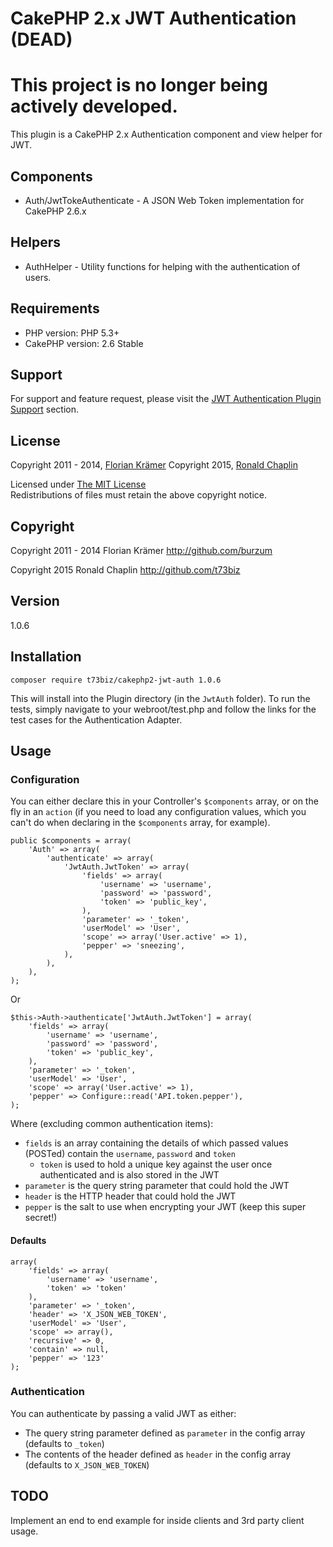 # CakePHP 2.x JWT Authentication (DEAD) #

# This project is no longer being actively developed. #

This plugin is a CakePHP 2.x Authentication component and view helper for JWT.

## Components ##

* Auth/JwtTokeAuthenticate - A JSON Web Token implementation for CakePHP 2.6.x

## Helpers

* AuthHelper - Utility functions for helping with the authentication of users.

## Requirements ##

* PHP version: PHP 5.3+
* CakePHP version: 2.6 Stable

## Support ##

For support and feature request, please visit the [JWT Authentication Plugin Support](https://github.com/t73biz/cakephp2-jwt-auth/issues) section.

## License ##

Copyright 2011 - 2014, [Florian Krämer](http://github.com/burzum)
Copyright 2015, [Ronald Chaplin](http://github.com/t73biz)

Licensed under [The MIT License](http://www.opensource.org/licenses/mit-license.php)<br/>
Redistributions of files must retain the above copyright notice.

## Copyright ###

Copyright 2011 - 2014
Florian Krämer
http://github.com/burzum

Copyright 2015
Ronald Chaplin
http://github.com/t73biz

## Version ##

1.0.6


## Installation ##

```composer require t73biz/cakephp2-jwt-auth 1.0.6```

This will install into the Plugin directory (in the ```JwtAuth``` folder). To run the tests, simply navigate to your webroot/test.php and follow the links for the test cases for the Authentication Adapter.

## Usage ##

### Configuration ###

You can either declare this in your Controller's ```$components``` array, or on the fly in an ```action``` (if you need to load any configuration values, which you can't do when declaring in the ```$components``` array, for example).

```
public $components = array(
    'Auth' => array(
        'authenticate' => array(
            'JwtAuth.JwtToken' => array(
                'fields' => array(
                    'username' => 'username',
                    'password' => 'password',
                    'token' => 'public_key',
                ),
                'parameter' => '_token',
                'userModel' => 'User',
                'scope' => array('User.active' => 1),
                'pepper' => 'sneezing',
            ),
        ),
    ),
);
```
Or
```
$this->Auth->authenticate['JwtAuth.JwtToken'] = array(
    'fields' => array(
        'username' => 'username',
        'password' => 'password',
        'token' => 'public_key',
    ),
    'parameter' => '_token',
    'userModel' => 'User',
    'scope' => array('User.active' => 1),
    'pepper' => Configure::read('API.token.pepper'),
);
```

Where (excluding common authentication items):

- ```fields``` is an array containing the details of which passed values (POSTed) contain the ```username```, ```password``` and ```token```
  - ```token``` is used to hold a unique key against the user once authenticated and is also stored in the JWT
- ```parameter``` is the query string parameter that could hold the JWT
- ```header``` is the HTTP header that could hold the JWT
- ```pepper``` is the salt to use when encrypting your JWT (keep this super secret!)

#### Defaults ####

```
array(
    'fields' => array(
        'username' => 'username',
        'token' => 'token'
    ),
    'parameter' => '_token',
    'header' => 'X_JSON_WEB_TOKEN',
    'userModel' => 'User',
    'scope' => array(),
    'recursive' => 0,
    'contain' => null,
    'pepper' => '123'
);
```

### Authentication ###

You can authenticate by passing a valid JWT as either:

- The query string parameter defined as ```parameter``` in the config array (defaults to ```_token```)
- The contents of the header defined as ```header``` in the config array (defaults to ```X_JSON_WEB_TOKEN```)

## TODO ##

Implement an end to end example for inside clients and 3rd party client usage.
